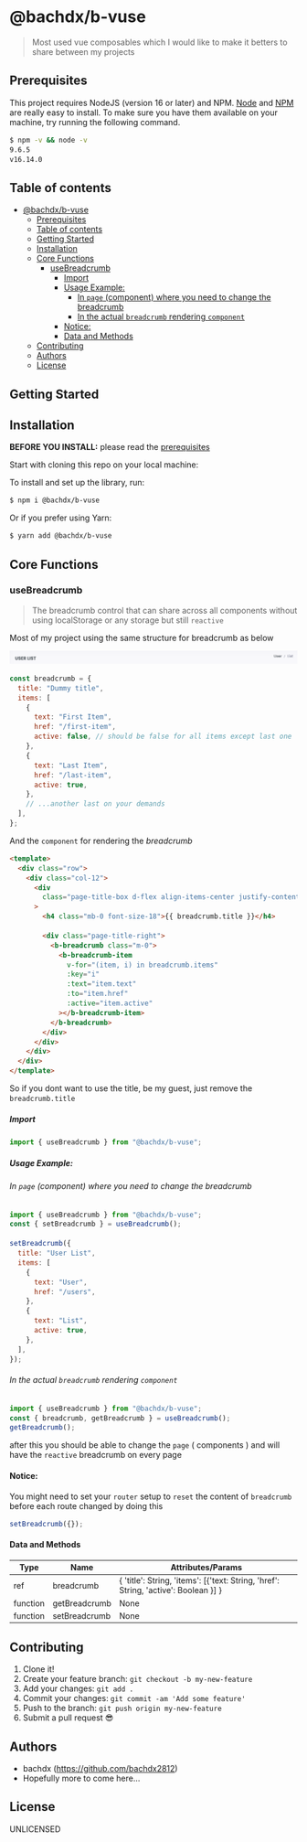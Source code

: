 # @bachdx/b-vuse

> Most used vue composables which I would like to make it betters
> to share between my projects

## Prerequisites

This project requires NodeJS (version 16 or later) and NPM.
[Node](http://nodejs.org/) and [NPM](https://npmjs.org/) are really easy to install.
To make sure you have them available on your machine,
try running the following command.

```sh
$ npm -v && node -v
9.6.5
v16.14.0
```

## Table of contents

- [@bachdx/b-vuse](#bachdxb-vuse)
  - [Prerequisites](#prerequisites)
  - [Table of contents](#table-of-contents)
  - [Getting Started](#getting-started)
  - [Installation](#installation)
  - [Core Functions](#core-functions)
    - [useBreadcrumb](#usebreadcrumb)
      - [Import](#import)
      - [Usage Example:](#usage-example)
        - [In `page` (component) where you need to change the breadcrumb](#in-page-component-where-you-need-to-change-the-breadcrumb)
        - [In the actual `breadcrumb` rendering `component`](#in-the-actual-breadcrumb-rendering-component)
      - [Notice:](#notice)
      - [Data and Methods](#data-and-methods)
  - [Contributing](#contributing)
  - [Authors](#authors)
  - [License](#license)

## Getting Started

## Installation

**BEFORE YOU INSTALL:** please read the [prerequisites](#prerequisites)

Start with cloning this repo on your local machine:

To install and set up the library, run:

```sh
$ npm i @bachdx/b-vuse
```

Or if you prefer using Yarn:

```sh
$ yarn add @bachdx/b-vuse
```

## Core Functions

### useBreadcrumb

> The breadcrumb control that can share across all components without using localStorage or any storage but still `reactive`

Most of my project using the same structure for breadcrumb as below

![Most Used Breadcrumb and Page Title](./assets/images/breadcrumb-sample.png)

```js
const breadcrumb = {
  title: "Dummy title",
  items: [
    {
      text: "First Item",
      href: "/first-item",
      active: false, // should be false for all items except last one
    },
    {
      text: "Last Item",
      href: "/last-item",
      active: true,
    },
    // ...another last on your demands
  ],
};
```

And the `component` for rendering the _breadcrumb_

```html
<template>
  <div class="row">
    <div class="col-12">
      <div
        class="page-title-box d-flex align-items-center justify-content-between"
      >
        <h4 class="mb-0 font-size-18">{{ breadcrumb.title }}</h4>

        <div class="page-title-right">
          <b-breadcrumb class="m-0">
            <b-breadcrumb-item
              v-for="(item, i) in breadcrumb.items"
              :key="i"
              :text="item.text"
              :to="item.href"
              :active="item.active"
            ></b-breadcrumb-item>
          </b-breadcrumb>
        </div>
      </div>
    </div>
  </div>
</template>
```

So if you dont want to use the title, be my guest, just remove the ` breadcrumb.title`

##### Import

```js
import { useBreadcrumb } from "@bachdx/b-vuse";
```

##### Usage Example:

###### In `page` (component) where you need to change the breadcrumb

```js
import { useBreadcrumb } from "@bachdx/b-vuse";
const { setBreadcrumb } = useBreadcrumb();

setBreadcrumb({
  title: "User List",
  items: [
    {
      text: "User",
      href: "/users",
    },
    {
      text: "List",
      active: true,
    },
  ],
});
```

###### In the actual `breadcrumb` rendering `component`

```js
import { useBreadcrumb } from "@bachdx/b-vuse";
const { breadcrumb, getBreadcrumb } = useBreadcrumb();
getBreadcrumb();
```

after this you should be able to change the `page` ( components ) and will have the `reactive` breadcrumb on every page

#### Notice:

You might need to set your `router` setup to `reset` the content of `breadcrumb` before each route changed by doing this

```js
setBreadcrumb({});
```

#### Data and Methods

| Type     | Name          | Attributes/Params                                                                   |
| -------- | ------------- | ----------------------------------------------------------------------------------- |
| ref      | breadcrumb    | { 'title': String, 'items': [{'text: String, 'href': String, 'active': Boolean }] } |
| function | getBreadcrumb | None                                                                                |
| function | setBreadcrumb | None                                                                                |

## Contributing

1.  Clone it!
2.  Create your feature branch: `git checkout -b my-new-feature`
3.  Add your changes: `git add .`
4.  Commit your changes: `git commit -am 'Add some feature'`
5.  Push to the branch: `git push origin my-new-feature`
6.  Submit a pull request :sunglasses:

## Authors

- bachdx (https://github.com/bachdx2812)
- Hopefully more to come here...

## License

UNLICENSED
